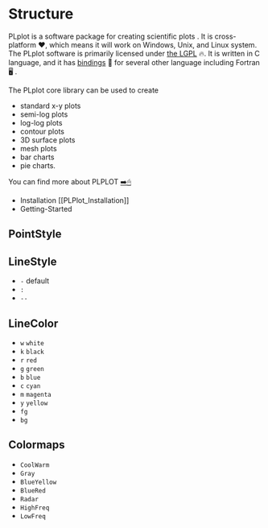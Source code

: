 # Structure

PLplot is a software package for creating scientific plots . It is cross-platform ❤, which means it will work on Windows, Unix, and Linux system. The PLplot software is primarily licensed under [the LGPL](http://www.gnu.org/licenses/lgpl.html) 🔥. It is written in C language, and it has [bindings](http://plplot.sourceforge.net/index.php#bindings) 🔗 for several other language including Fortran 🖥️ .

The PLplot core library can be used to create

- standard x-y plots
- semi-log plots
- log-log plots
- contour plots
- 3D surface plots
- mesh plots
- bar charts
- pie charts.

You can find more about PLPLOT [➡️🖱](http://plplot.sourceforge.net/index.php)

- Installation [[PLPlot_Installation]]
- Getting-Started

## PointStyle

## LineStyle

- `-` default
- `:`
- `--`

## LineColor

- `w` `white`
- `k` `black`
- `r` `red`
- `g` `green`
- `b` `blue`
- `c` `cyan`
- `m` `magenta`
- `y` `yellow`
- `fg`
- `bg`

## Colormaps

- `CoolWarm`
- `Gray`
- `BlueYellow`
- `BlueRed`
- `Radar`
- `HighFreq`
- `LowFreq`
